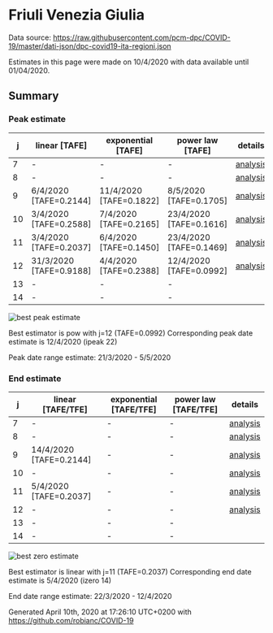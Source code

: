 # Friuli Venezia Giulia


Data source: https://raw.githubusercontent.com/pcm-dpc/COVID-19/master/dati-json/dpc-covid19-ita-regioni.json

Estimates in this page were made on 10/4/2020 with data available until 01/04/2020.


## Summary 

### Peak estimate 
|j|linear [TAFE]|exponential [TAFE]|power law [TAFE]|details|
|---|----|-----------|---------|-------|
|7|-|-|-|[analysis](COVID-19_friuli_venezia_giulia_j7_2020-04-01.md)|
|8|-|-|-|[analysis](COVID-19_friuli_venezia_giulia_j8_2020-04-01.md)|
|9|6/4/2020 [TAFE=0.2144]|11/4/2020 [TAFE=0.1822]|8/5/2020 [TAFE=0.1705]|[analysis](COVID-19_friuli_venezia_giulia_j9_2020-04-01.md)|
|10|3/4/2020 [TAFE=0.2588]|7/4/2020 [TAFE=0.2165]|23/4/2020 [TAFE=0.1616]|[analysis](COVID-19_friuli_venezia_giulia_j10_2020-04-01.md)|
|11|3/4/2020 [TAFE=0.2037]|6/4/2020 [TAFE=0.1450]|23/4/2020 [TAFE=0.1469]|[analysis](COVID-19_friuli_venezia_giulia_j11_2020-04-01.md)|
|12|31/3/2020 [TAFE=0.9188]|4/4/2020 [TAFE=0.2388]|12/4/2020 [TAFE=0.0992]|[analysis](COVID-19_friuli_venezia_giulia_j12_2020-04-01.md)|
|13|-|-|-||
|14|-|-|-||

![best peak estimate](COVID-19_friuli_venezia_giulia_j12_2020-04-01.png)

Best estimator is pow with j=12 (TAFE=0.0992)
Corresponding peak date estimate is 12/4/2020 (ipeak 22)


Peak date range estimate: 21/3/2020 - 5/5/2020

### End estimate 
|j|linear [TAFE/TFE]|exponential [TAFE/TFE]|power law [TAFE/TFE]|details|
|---|----|-----------|---------|-------|
|7|-|-|-|[analysis](COVID-19_friuli_venezia_giulia_j7_2020-04-01.md)|
|8|-|-|-|[analysis](COVID-19_friuli_venezia_giulia_j8_2020-04-01.md)|
|9|14/4/2020 [TAFE=0.2144]|-|-|[analysis](COVID-19_friuli_venezia_giulia_j9_2020-04-01.md)|
|10|-|-|-|[analysis](COVID-19_friuli_venezia_giulia_j10_2020-04-01.md)|
|11|5/4/2020 [TAFE=0.2037]|-|-|[analysis](COVID-19_friuli_venezia_giulia_j11_2020-04-01.md)|
|12|-|-|-|[analysis](COVID-19_friuli_venezia_giulia_j12_2020-04-01.md)|
|13|-|-|-||
|14|-|-|-||

![best zero estimate](COVID-19_friuli_venezia_giulia_j11_2020-04-01.png)

Best estimator is linear with j=11 (TAFE=0.2037)
Corresponding end date estimate is 5/4/2020 (izero 14)


End date range estimate: 22/3/2020 - 12/4/2020

Generated April 10th, 2020 at 17:26:10 UTC+0200 with https://github.com/robianc/COVID-19
